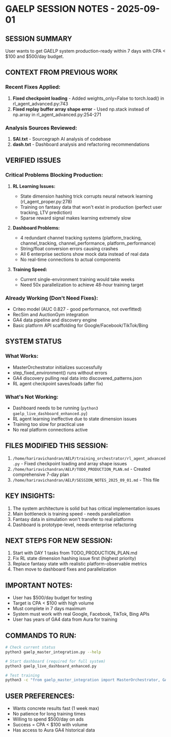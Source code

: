 # GAELP SESSION NOTES - 2025-09-01

## SESSION SUMMARY
User wants to get GAELP system production-ready within 7 days with CPA < $100 and $500/day budget.

## CONTEXT FROM PREVIOUS WORK

### Recent Fixes Applied:
1. **Fixed checkpoint loading** - Added weights_only=False to torch.load() in rl_agent_advanced.py:743
2. **Fixed replay buffer array shape error** - Used np.stack instead of np.array in rl_agent_advanced.py:254-271

### Analysis Sources Reviewed:
1. **SAI.txt** - Sourcegraph AI analysis of codebase
2. **dash.txt** - Dashboard analysis and refactoring recommendations

## VERIFIED ISSUES

### Critical Problems Blocking Production:
1. **RL Learning Issues:**
   - State dimension hashing trick corrupts neural network learning (rl_agent_proper.py:278)
   - Training on fantasy data that won't exist in production (perfect user tracking, LTV prediction)
   - Sparse reward signal makes learning extremely slow

2. **Dashboard Problems:**
   - 4 redundant channel tracking systems (platform_tracking, channel_tracking, channel_performance, platform_performance)
   - String/float conversion errors causing crashes
   - All 6 enterprise sections show mock data instead of real data
   - No real-time connections to actual components

3. **Training Speed:**
   - Current single-environment training would take weeks
   - Need 50x parallelization to achieve 48-hour training target

### Already Working (Don't Need Fixes):
- Criteo model (AUC 0.827 - good performance, not overfitted)
- RecSim and AuctionGym integration
- GA4 data pipeline and discovery engine
- Basic platform API scaffolding for Google/Facebook/TikTok/Bing

## SYSTEM STATUS

### What Works:
- MasterOrchestrator initializes successfully
- step_fixed_environment() runs without errors
- GA4 discovery pulling real data into discovered_patterns.json
- RL agent checkpoint saves/loads (after fix)

### What's Not Working:
- Dashboard needs to be running (`python3 gaelp_live_dashboard_enhanced.py`)
- RL agent learning ineffective due to state dimension issues
- Training too slow for practical use
- No real platform connections active

## FILES MODIFIED THIS SESSION:
1. `/home/hariravichandran/AELP/training_orchestrator/rl_agent_advanced.py` - Fixed checkpoint loading and array shape issues
2. `/home/hariravichandran/AELP/TODO_PRODUCTION_PLAN.md` - Created comprehensive 7-day plan
3. `/home/hariravichandran/AELP/SESSION_NOTES_2025_09_01.md` - This file

## KEY INSIGHTS:
1. The system architecture is solid but has critical implementation issues
2. Main bottleneck is training speed - needs parallelization
3. Fantasy data in simulation won't transfer to real platforms
4. Dashboard is prototype-level, needs enterprise refactoring

## NEXT STEPS FOR NEW SESSION:
1. Start with DAY 1 tasks from TODO_PRODUCTION_PLAN.md
2. Fix RL state dimension hashing issue first (highest priority)
3. Replace fantasy state with realistic platform-observable metrics
4. Then move to dashboard fixes and parallelization

## IMPORTANT NOTES:
- User has $500/day budget for testing
- Target is CPA < $100 with high volume
- Must complete in 7 days maximum
- System must work with real Google, Facebook, TikTok, Bing APIs
- User has years of GA4 data from Aura for training

## COMMANDS TO RUN:
```bash
# Check current status
python3 gaelp_master_integration.py --help

# Start dashboard (required for full system)
python3 gaelp_live_dashboard_enhanced.py

# Test training
python3 -c "from gaelp_master_integration import MasterOrchestrator, GAELPConfig; config = GAELPConfig(); orch = MasterOrchestrator(config); result = orch.step_fixed_environment(); print(f'Step successful: {result.get(\"reward\", 0)}')"
```

## USER PREFERENCES:
- Wants concrete results fast (1 week max)
- No patience for long training times
- Willing to spend $500/day on ads
- Success = CPA < $100 with volume
- Has access to Aura GA4 historical data